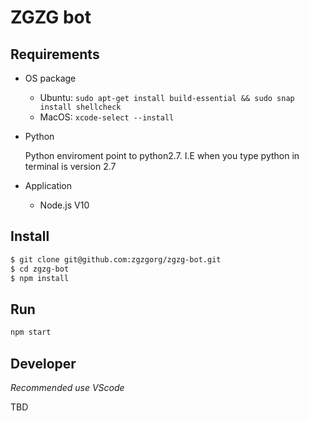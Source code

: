 # ZGZG bot

## Requirements

- OS package
  
  - Ubuntu: `sudo apt-get install build-essential && sudo snap install shellcheck`
  - MacOS: `xcode-select --install`

- Python
  
  Python enviroment point to python2.7. I.E when you type python in terminal is version 2.7 

- Application
  
  - Node.js V10

## Install

```bash
$ git clone git@github.com:zgzgorg/zgzg-bot.git
$ cd zgzg-bot
$ npm install
```

## Run

```bash
npm start
```

## Developer

*Recommended use VScode*

TBD